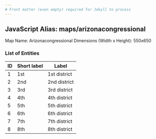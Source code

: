 ```yaml
---
# Front matter (even empty) required for Jekyll to process
---
```


## JavaScript Alias: maps/arizonacongressional

Map Name: Arizonacongressional
Dimensions (Width x Height): 550x650

### List of Entities

| ID  | Short label | Label        |
| --- | ----------- | ------------ |
| 1   | 1st         | 1st district |
| 2   | 2nd         | 2nd district |
| 3   | 3rd         | 3rd district |
| 4   | 4th         | 4th district |
| 5   | 5th         | 5th district |
| 6   | 6th         | 6th district |
| 7   | 7th         | 7th district |
| 8   | 8th         | 8th district |
